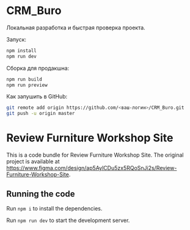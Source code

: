 # CRM_Buro

Локальная разработка и быстрая проверка проекта.

Запуск:

```bash
npm install
npm run dev
```

Сборка для продакшна:

```bash
npm run build
npm run preview
```

Как запушить в GitHub:

```bash
git remote add origin https://github.com/<ваш-логин>/CRM_Buro.git
git push -u origin master
```

  # Review Furniture Workshop Site

  This is a code bundle for Review Furniture Workshop Site. The original project is available at https://www.figma.com/design/ap5AylCDu5zx5RQoSnJi2s/Review-Furniture-Workshop-Site.

  ## Running the code

  Run `npm i` to install the dependencies.

  Run `npm run dev` to start the development server.
  